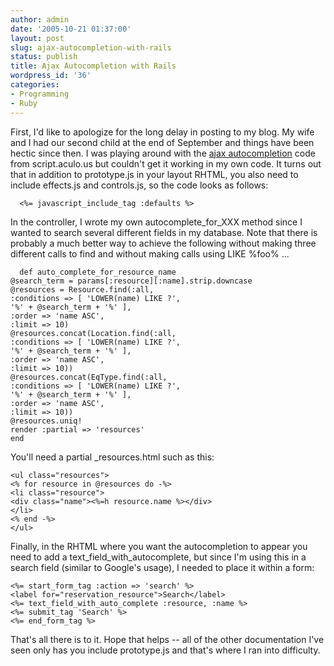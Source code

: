 ```yaml
---
author: admin
date: '2005-10-21 01:37:00'
layout: post
slug: ajax-autocompletion-with-rails
status: publish
title: Ajax Autocompletion with Rails
wordpress_id: '36'
categories:
- Programming
- Ruby
---
```


First, I'd like to apologize for the long delay in posting to my blog.
My wife and I had our second child at the end of September and things
have been hectic since then. I was playing around with the [ajax
autocompletion](http://script.aculo.us/demos/ajax/autocompleter) code
from script.aculo.us but couldn't get it working in my own code. It
turns out that in addition to prototype.js in your layout RHTML, you
also need to include effects.js and controls.js, so the code looks as
follows:

      <%= javascript_include_tag :defaults %>

In the controller, I wrote my own autocomplete\_for\_XXX method since I
wanted to search several different fields in my database. Note that
there is probably a much better way to achieve the following without
making three different calls to find and without making calls using LIKE
%foo% ...

      def auto_complete_for_resource_name
    @search_term = params[:resource][:name].strip.downcase
    @resources = Resource.find(:all,
    :conditions => [ 'LOWER(name) LIKE ?',
    '%' + @search_term + '%' ],
    :order => 'name ASC',
    :limit => 10)
    @resources.concat(Location.find(:all,
    :conditions => [ 'LOWER(name) LIKE ?',
    '%' + @search_term + '%' ],
    :order => 'name ASC',
    :limit => 10))
    @resources.concat(EqType.find(:all,
    :conditions => [ 'LOWER(name) LIKE ?',
    '%' + @search_term + '%' ],
    :order => 'name ASC',
    :limit => 10))
    @resources.uniq!
    render :partial => 'resources'
    end

You'll need a partial \_resources.html such as this:

    <ul class="resources">
    <% for resource in @resources do -%>
    <li class="resource">
    <div class="name"><%=h resource.name %></div>
    </li>
    <% end -%>
    </ul>

Finally, in the RHTML where you want the autocompletion to appear you
need to add a text\_field\_with\_autocomplete, but since I'm using this
in a search field (similar to Google's usage), I needed to place it
within a form:

    <%= start_form_tag :action => 'search' %>
    <label for="reservation_resource">Search</label>
    <%= text_field_with_auto_complete :resource, :name %>
    <%= submit_tag 'Search' %>
    <%= end_form_tag %>

That's all there is to it. Hope that helps -- all of the other
documentation I've seen only has you include prototype.js and that's
where I ran into difficulty.
